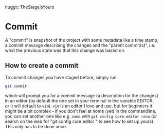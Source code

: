 nuggit: TheStageIsYours

# Commit

A "commit" is snapshot of the project with some metadata like a time stamp, a commit message describing the changes and the "parent commit(s)", i.e. what the previous state was that this change was based on.

## How to create a commit

To commit changes you have staged before, simply run
```sh
git commit
```
which will prompt you for a commit message (a description for the changes) in an editor (by default the one set in your terminal in the variable EDITOR, or it will default to `vim`). `vim` is an editor I love and use, but for beginners it might be a bit complex - if you don't feel at home (yet) in the commandline, you can set another one like e.g. `nano` with `git config core.editor nano` (or search on the web for "git config core.editor <name of your editor>" to see how to set up yours). This only has to be done once.

